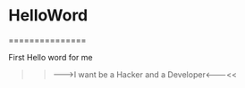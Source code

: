 # HelloWord
===============

First Hello word for me


>>--->I want be a Hacker and a Developer<---<<
